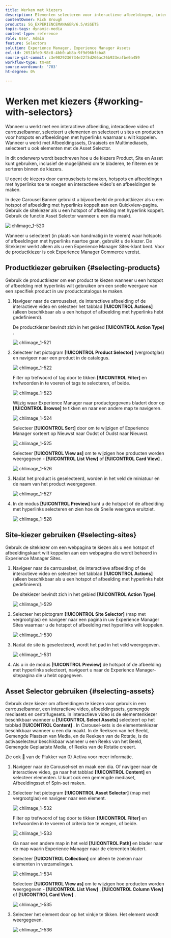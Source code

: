 ```yaml
---
title: Werken met kiezers
description: Elementen selecteren voor interactieve afbeeldingen, interactieve video en carrouselbanners
contentOwner: Rick Brough
products: SG_EXPERIENCEMANAGER/6.5/ASSETS
topic-tags: dynamic-media
content-type: reference
role: User, Admin
feature: Selectors
solution: Experience Manager, Experience Manager Assets
exl-id: 2651bfe9-98c8-4bb0-ab8a-9f9d96bfcba8
source-git-commit: c3e9029236734e22f5d266ac26b923eafbe0a459
workflow-type: tm+mt
source-wordcount: '703'
ht-degree: 0%

---
```


# Werken met kiezers {#working-with-selectors}

Wanneer u werkt met een interactieve afbeelding, interactieve video of carrouselbanner, selecteert u elementen en selecteert u sites en producten voor hotspots en afbeeldingen met hyperlinks waarnaar u wilt koppelen. Wanneer u werkt met Afbeeldingssets, Draaisets en Multimediasets, selecteert u ook elementen met de Asset Selector.

In dit onderwerp wordt beschreven hoe u de kiezers Product, Site en Asset kunt gebruiken, inclusief de mogelijkheid om te bladeren, te filteren en te sorteren binnen de kiezers.

U opent de kiezers door carrouselsets te maken, hotspots en afbeeldingen met hyperlinks toe te voegen en interactieve video&#39;s en afbeeldingen te maken.

In deze Carousel Banner gebruikt u bijvoorbeeld de productkiezer als u een hotspot of afbeelding met hyperlinks koppelt aan een Quickview-pagina. Gebruik de sitekiezer als u een hotspot of afbeelding met hyperlink koppelt. Gebruik de functie Asset Selector wanneer u een dia maakt.

![&#x200B; chlimage_1-520 &#x200B;](assets/chlimage_1-520.png)

Wanneer u selecteert (in plaats van handmatig in te voeren) waar hotspots of afbeeldingen met hyperlinks naartoe gaan, gebruikt u de kiezer. De Sitekiezer werkt alleen als u een Experience Manager Sites-klant bent. Voor de productkiezer is ook Experience Manager Commerce vereist.

## Productkiezer gebruiken {#selecting-products}

Gebruik de productkiezer om een product te kiezen wanneer u een hotspot of afbeelding met hyperlinks wilt gebruiken om een snelle weergave van een specifiek product in uw productcatalogus te maken.

1. Navigeer naar de carrouselset, de interactieve afbeelding of de interactieve video en selecteer het tabblad **[!UICONTROL Actions]** (alleen beschikbaar als u een hotspot of afbeelding met hyperlinks hebt gedefinieerd).

   De productkiezer bevindt zich in het gebied **[!UICONTROL Action Type]** .

   ![&#x200B; chlimage_1-521 &#x200B;](assets/chlimage_1-521.png)

1. Selecteer het pictogram **[!UICONTROL Product Selector]** (vergrootglas) en navigeer naar een product in de catalogus.

   ![&#x200B; chlimage_1-522 &#x200B;](assets/chlimage_1-522.png)

   Filter op trefwoord of tag door te tikken **[!UICONTROL Filter]** en trefwoorden in te voeren of tags te selecteren, of beide.

   ![&#x200B; chlimage_1-523 &#x200B;](assets/chlimage_1-523.png)

   Wijzig waar Experience Manager naar productgegevens bladert door op **[!UICONTROL Browse]** te tikken en naar een andere map te navigeren.

   ![&#x200B; chlimage_1-524 &#x200B;](assets/chlimage_1-524.png)

   Selecteer **[!UICONTROL Sort]** door om te wijzigen of Experience Manager sorteert op Nieuwst naar Oudst of Oudst naar Nieuwst.

   ![&#x200B; chlimage_1-525 &#x200B;](assets/chlimage_1-525.png)

   Selecteer **[!UICONTROL View as]** om te wijzigen hoe producten worden weergegeven - **[!UICONTROL List View]** of **[!UICONTROL Card View]** .

   ![&#x200B; chlimage_1-526 &#x200B;](assets/chlimage_1-526.png)

1. Nadat het product is geselecteerd, worden in het veld de miniatuur en de naam van het product weergegeven.

   ![&#x200B; chlimage_1-527 &#x200B;](assets/chlimage_1-527.png)

1. In de modus **[!UICONTROL Preview]** kunt u de hotspot of de afbeelding met hyperlinks selecteren en zien hoe de Snelle weergave eruitziet.

   ![&#x200B; chlimage_1-528 &#x200B;](assets/chlimage_1-528.png)

## Site-kiezer gebruiken {#selecting-sites}

Gebruik de sitekiezer om een webpagina te kiezen als u een hotspot of afbeeldingskaart wilt koppelen aan een webpagina die wordt beheerd in Experience Manager Sites.

1. Navigeer naar de carrouselset, de interactieve afbeelding of de interactieve video en selecteer het tabblad **[!UICONTROL Actions]** (alleen beschikbaar als u een hotspot of afbeelding met hyperlinks hebt gedefinieerd).

   De sitekiezer bevindt zich in het gebied **[!UICONTROL Action Type]**.

   ![&#x200B; chlimage_1-529 &#x200B;](assets/chlimage_1-529.png)

1. Selecteer het pictogram **[!UICONTROL Site Selector]** (map met vergrootglas) en navigeer naar een pagina in uw Experience Manager Sites waarnaar u de hotspot of afbeelding met hyperlinks wilt koppelen.

   ![&#x200B; chlimage_1-530 &#x200B;](assets/chlimage_1-530.png)

1. Nadat de site is geselecteerd, wordt het pad in het veld weergegeven.

   ![&#x200B; chlimage_1-531 &#x200B;](assets/chlimage_1-531.png)

1. Als u in de modus **[!UICONTROL Preview]** de hotspot of de afbeelding met hyperlinks selecteert, navigeert u naar de Experience Manager-sitepagina die u hebt opgegeven.

## Asset Selector gebruiken {#selecting-assets}

Gebruik deze kiezer om afbeeldingen te kiezen voor gebruik in een carrouselbanner, een interactieve video, afbeeldingssets, gemengde mediasets en centrifugesets. In interactieve video is de elementenkiezer beschikbaar wanneer u **[!UICONTROL Select Assets]** selecteert op het tabblad **[!UICONTROL Content]** . In Carousel-sets is de elementenkiezer beschikbaar wanneer u een dia maakt. In de Reeksen van het Beeld, Gemengde Plaatsen van Media, en de Reeksen van de Rotatie, is de activaselecteur beschikbaar wanneer u een Reeks van het Beeld, Gemengde Geplaatste Media, of Reeks van de Rotatie creeert.

Zie ook [&#128279;](search-assets.md#assetpicker) van de Plukker van 0&rbrace; Activa voor meer informatie.

1. Navigeer naar de Carousel-set en maak een dia. Of navigeer naar de interactieve video, ga naar het tabblad **[!UICONTROL Content]** en selecteer elementen. U kunt ook een gemengde mediaset, Afbeeldingsset of Spin-set maken.
1. Selecteer het pictogram **[!UICONTROL Asset Selector]** (map met vergrootglas) en navigeer naar een element.

   ![&#x200B; chlimage_1-532 &#x200B;](assets/chlimage_1-532.png)

   Filter op trefwoord of tag door te tikken **[!UICONTROL Filter]** en trefwoorden in te voeren of criteria toe te voegen, of beide.

   ![&#x200B; chlimage_1-533 &#x200B;](assets/chlimage_1-533.png)

   Ga naar een andere map in het veld **[!UICONTROL Path]** en blader naar de map waarin Experience Manager naar de elementen bladert.

   Selecteer **[!UICONTROL Collection]** om alleen te zoeken naar elementen in verzamelingen.

   ![&#x200B; chlimage_1-534 &#x200B;](assets/chlimage_1-534.png)

   Selecteer **[!UICONTROL View as]** om te wijzigen hoe producten worden weergegeven - **[!UICONTROL List View]** , **[!UICONTROL Column View]** of **[!UICONTROL Card View]** .

   ![&#x200B; chlimage_1-535 &#x200B;](assets/chlimage_1-535.png)

1. Selecteer het element door op het vinkje te tikken. Het element wordt weergegeven.

   ![&#x200B; chlimage_1-536 &#x200B;](assets/chlimage_1-536.png)
